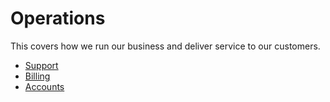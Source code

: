 # Operations

This covers how we run our business and deliver service to our customers.

- [Support](../operations/support.md)
- [Billing](../operations/billing.md)
- [Accounts](../operations/accounts.md)